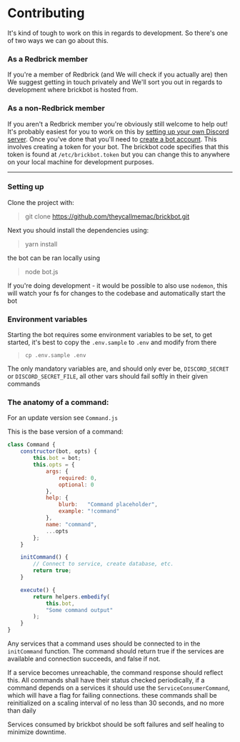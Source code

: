 # Contributing

It's kind of tough to work on this in regards to development. So there's one of two ways we can go about this.

### As a Redbrick member

 If you're a member of Redbrick (and We will check if you actually are) then We suggest getting in touch privately and We'll sort you out in regards to development where brickbot is hosted from. 

### As a non-Redbrick member

If you aren't a Redbrick member you're obviously still welcome to help out! It's probably easiest for you to work on this by [setting up your own Discord server](https://www.howtogeek.com/364075/how-to-create-set-up-and-manage-your-discord-server/). Once you've done that you'll need to [create a bot account](https://discordpy.readthedocs.io/en/latest/discord.html). This involves creating a token for your bot. The brickbot code specifies that this token is found at `/etc/brickbot.token` but you can change this to anywhere on your local machine for development purposes.

---

### Setting up

Clone the project with:

> git clone https://github.com/theycallmemac/brickbot.git

Next you should install the dependencies using:

> yarn install

the bot can be ran locally using

> node bot.js

If you're doing development - it would be possible to also use `nodemon`, this will watch your fs for changes to the codebase and automatically start the bot

### Environment variables

Starting the bot requires some environment variables to be set, to get started, it's best to copy the `.env.sample` to `.env` and modify from there

> `cp .env.sample .env`

The only mandatory variables are, and should only ever be, `DISCORD_SECRET` or `DISCORD_SECRET_FILE`, all other vars should fail softly in their given commands


### The anatomy of a command:

For an update version see `Command.js`

This is the base version of a command:

```js
class Command {
    constructor(bot, opts) {
        this.bot = bot;
        this.opts = {
            args: {
                required: 0,
                optional: 0
            },
            help: {
                blurb:   "Command placeholder",
                example: "!command"
            },
            name: "command",
            ...opts
        };
    }

    initCommand() {
        // Connect to service, create database, etc.
        return true;
    }

    execute() {
        return helpers.embedify(
            this.bot,
            "Some command output"
        );
    }
}
```

Any services that a command uses should be connected to in the `initCommand` function. The command should return true if the services are available and connection succeeds, and false if not.

If a service becomes unreachable, the command response should reflect this. All commands shall have their status checked periodically, if a command depends on a services it should use the `ServiceConsumerCommand`, which will have a flag for failing connections. these commands shall be reinitialized on a scaling interval of no less than 30 seconds, and no more than daily 

Services consumed by brickbot should be soft failures and self healing to minimize downtime.
